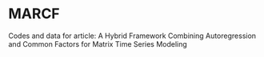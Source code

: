 # MARCF
Codes and data for article: A Hybrid Framework Combining Autoregression and Common Factors for Matrix Time Series Modeling
